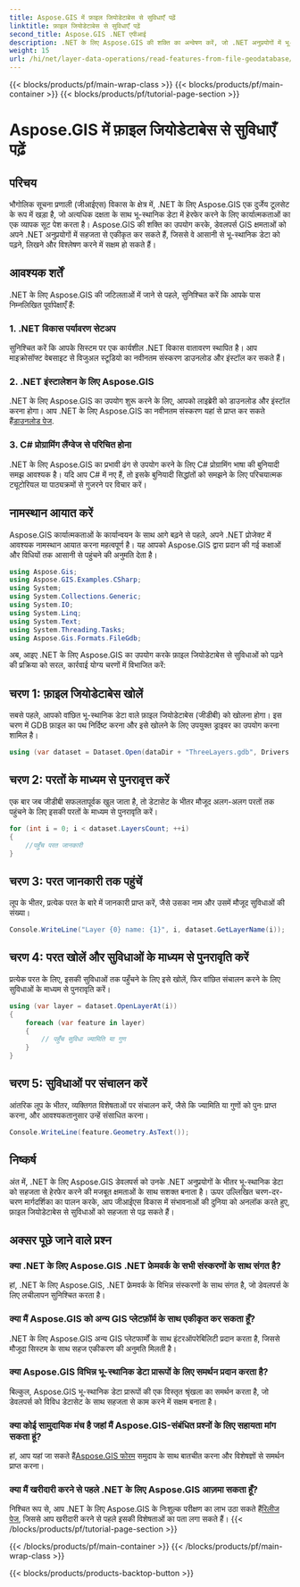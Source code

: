 ```yaml
---
title: Aspose.GIS में फ़ाइल जियोडेटाबेस से सुविधाएँ पढ़ें
linktitle: फ़ाइल जियोडेटाबेस से सुविधाएँ पढ़ें
second_title: Aspose.GIS .NET एपीआई
description: .NET के लिए Aspose.GIS की शक्ति का अन्वेषण करें, जो .NET अनुप्रयोगों में भू-स्थानिक डेटा के लिए एक व्यापक पुस्तकालय है। भू-स्थानिक डेटा को आसानी से पढ़ें, लिखें और उसका विश्लेषण करें।
weight: 15
url: /hi/net/layer-data-operations/read-features-from-file-geodatabase/
---
```


{{< blocks/products/pf/main-wrap-class >}}
{{< blocks/products/pf/main-container >}}
{{< blocks/products/pf/tutorial-page-section >}}

# Aspose.GIS में फ़ाइल जियोडेटाबेस से सुविधाएँ पढ़ें

## परिचय
भौगोलिक सूचना प्रणाली (जीआईएस) विकास के क्षेत्र में, .NET के लिए Aspose.GIS एक दुर्जेय टूलसेट के रूप में खड़ा है, जो अत्यधिक दक्षता के साथ भू-स्थानिक डेटा में हेरफेर करने के लिए कार्यात्मकताओं का एक व्यापक सूट पेश करता है। Aspose.GIS की शक्ति का उपयोग करके, डेवलपर्स GIS क्षमताओं को अपने .NET अनुप्रयोगों में सहजता से एकीकृत कर सकते हैं, जिससे वे आसानी से भू-स्थानिक डेटा को पढ़ने, लिखने और विश्लेषण करने में सक्षम हो सकते हैं।
## आवश्यक शर्तें
.NET के लिए Aspose.GIS की जटिलताओं में जाने से पहले, सुनिश्चित करें कि आपके पास निम्नलिखित पूर्वापेक्षाएँ हैं:
### 1. .NET विकास पर्यावरण सेटअप
सुनिश्चित करें कि आपके सिस्टम पर एक कार्यशील .NET विकास वातावरण स्थापित है। आप माइक्रोसॉफ्ट वेबसाइट से विजुअल स्टूडियो का नवीनतम संस्करण डाउनलोड और इंस्टॉल कर सकते हैं।
### 2. .NET इंस्टालेशन के लिए Aspose.GIS
 .NET के लिए Aspose.GIS का उपयोग शुरू करने के लिए, आपको लाइब्रेरी को डाउनलोड और इंस्टॉल करना होगा। आप .NET के लिए Aspose.GIS का नवीनतम संस्करण यहां से प्राप्त कर सकते हैं[डाउनलोड पेज](https://releases.aspose.com/gis/net/).
### 3. C# प्रोग्रामिंग लैंग्वेज से परिचित होना
.NET के लिए Aspose.GIS का प्रभावी ढंग से उपयोग करने के लिए C# प्रोग्रामिंग भाषा की बुनियादी समझ आवश्यक है। यदि आप C# में नए हैं, तो इसके बुनियादी सिद्धांतों को समझने के लिए परिचयात्मक ट्यूटोरियल या पाठ्यक्रमों से गुजरने पर विचार करें।

## नामस्थान आयात करें
Aspose.GIS कार्यात्मकताओं के कार्यान्वयन के साथ आगे बढ़ने से पहले, अपने .NET प्रोजेक्ट में आवश्यक नामस्थान आयात करना महत्वपूर्ण है। यह आपको Aspose.GIS द्वारा प्रदान की गई कक्षाओं और विधियों तक आसानी से पहुंचने की अनुमति देता है।

```csharp
using Aspose.Gis;
using Aspose.GIS.Examples.CSharp;
using System;
using System.Collections.Generic;
using System.IO;
using System.Linq;
using System.Text;
using System.Threading.Tasks;
using Aspose.Gis.Formats.FileGdb;
```

अब, आइए .NET के लिए Aspose.GIS का उपयोग करके फ़ाइल जियोडेटाबेस से सुविधाओं को पढ़ने की प्रक्रिया को सरल, कार्रवाई योग्य चरणों में विभाजित करें:
## चरण 1: फ़ाइल जियोडेटाबेस खोलें
सबसे पहले, आपको वांछित भू-स्थानिक डेटा वाले फ़ाइल जियोडेटाबेस (जीडीबी) को खोलना होगा। इस चरण में GDB फ़ाइल का पथ निर्दिष्ट करना और इसे खोलने के लिए उपयुक्त ड्राइवर का उपयोग करना शामिल है।
```csharp
using (var dataset = Dataset.Open(dataDir + "ThreeLayers.gdb", Drivers.FileGdb))
```
## चरण 2: परतों के माध्यम से पुनरावृत्त करें
एक बार जब जीडीबी सफलतापूर्वक खुल जाता है, तो डेटासेट के भीतर मौजूद अलग-अलग परतों तक पहुंचने के लिए इसकी परतों के माध्यम से पुनरावृति करें।
```csharp
for (int i = 0; i < dataset.LayersCount; ++i)
{
    //पहुँच परत जानकारी
}
```
## चरण 3: परत जानकारी तक पहुंचें
लूप के भीतर, प्रत्येक परत के बारे में जानकारी प्राप्त करें, जैसे उसका नाम और उसमें मौजूद सुविधाओं की संख्या।
```csharp
Console.WriteLine("Layer {0} name: {1}", i, dataset.GetLayerName(i));
```
## चरण 4: परत खोलें और सुविधाओं के माध्यम से पुनरावृति करें
प्रत्येक परत के लिए, इसकी सुविधाओं तक पहुँचने के लिए इसे खोलें, फिर वांछित संचालन करने के लिए सुविधाओं के माध्यम से पुनरावृति करें।
```csharp
using (var layer = dataset.OpenLayerAt(i))
{
    foreach (var feature in layer)
    {
        // पहुँच सुविधा ज्यामिति या गुण
    }
}
```
## चरण 5: सुविधाओं पर संचालन करें
आंतरिक लूप के भीतर, व्यक्तिगत विशेषताओं पर संचालन करें, जैसे कि ज्यामिति या गुणों को पुनः प्राप्त करना, और आवश्यकतानुसार उन्हें संसाधित करना।
```csharp
Console.WriteLine(feature.Geometry.AsText());
```

## निष्कर्ष
अंत में, .NET के लिए Aspose.GIS डेवलपर्स को उनके .NET अनुप्रयोगों के भीतर भू-स्थानिक डेटा को सहजता से हेरफेर करने की मजबूत क्षमताओं के साथ सशक्त बनाता है। ऊपर उल्लिखित चरण-दर-चरण मार्गदर्शिका का पालन करके, आप जीआईएस विकास में संभावनाओं की दुनिया को अनलॉक करते हुए, फ़ाइल जियोडेटाबेस से सुविधाओं को सहजता से पढ़ सकते हैं।
## अक्सर पूछे जाने वाले प्रश्न
### क्या .NET के लिए Aspose.GIS .NET फ्रेमवर्क के सभी संस्करणों के साथ संगत है?
हां, .NET के लिए Aspose.GIS, .NET फ्रेमवर्क के विभिन्न संस्करणों के साथ संगत है, जो डेवलपर्स के लिए लचीलापन सुनिश्चित करता है।
### क्या मैं Aspose.GIS को अन्य GIS प्लेटफ़ॉर्म के साथ एकीकृत कर सकता हूँ?
.NET के लिए Aspose.GIS अन्य GIS प्लेटफार्मों के साथ इंटरऑपरेबिलिटी प्रदान करता है, जिससे मौजूदा सिस्टम के साथ सहज एकीकरण की अनुमति मिलती है।
### क्या Aspose.GIS विभिन्न भू-स्थानिक डेटा प्रारूपों के लिए समर्थन प्रदान करता है?
बिल्कुल, Aspose.GIS भू-स्थानिक डेटा प्रारूपों की एक विस्तृत श्रृंखला का समर्थन करता है, जो डेवलपर्स को विविध डेटासेट के साथ सहजता से काम करने में सक्षम बनाता है।
### क्या कोई सामुदायिक मंच है जहां मैं Aspose.GIS-संबंधित प्रश्नों के लिए सहायता मांग सकता हूं?
 हां, आप यहां जा सकते हैं[Aspose.GIS फोरम](https://forum.aspose.com/c/gis/33) समुदाय के साथ बातचीत करना और विशेषज्ञों से समर्थन प्राप्त करना।
### क्या मैं खरीदारी करने से पहले .NET के लिए Aspose.GIS आज़मा सकता हूँ?
 निश्चित रूप से, आप .NET के लिए Aspose.GIS के निःशुल्क परीक्षण का लाभ उठा सकते हैं[रिलीज पेज](https://releases.aspose.com/), जिससे आप खरीदारी करने से पहले इसकी विशेषताओं का पता लगा सकते हैं।
{{< /blocks/products/pf/tutorial-page-section >}}

{{< /blocks/products/pf/main-container >}}
{{< /blocks/products/pf/main-wrap-class >}}

{{< blocks/products/products-backtop-button >}}
